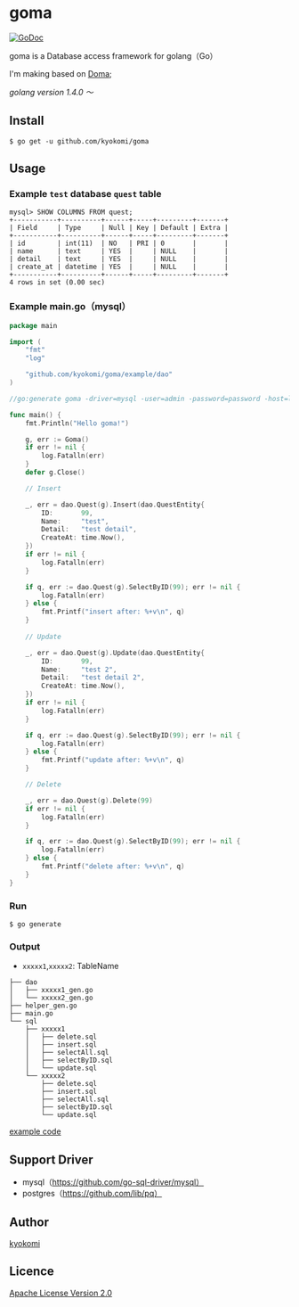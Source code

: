 goma
====================
[![GoDoc](https://godoc.org/github.com/kyokomi/goma/goma?status.svg)](https://godoc.org/github.com/kyokomi/goma/goma)

goma is a Database access framework for golang（Go）

I'm making based on [Doma](https://github.com/domaframework/doma);

*golang version 1.4.0 〜*

## Install

```
$ go get -u github.com/kyokomi/goma
```

## Usage

### Example `test` database `quest` table

```
mysql> SHOW COLUMNS FROM quest;
+-----------+----------+------+-----+---------+-------+
| Field     | Type     | Null | Key | Default | Extra |
+-----------+----------+------+-----+---------+-------+
| id        | int(11)  | NO   | PRI | 0       |       |
| name      | text     | YES  |     | NULL    |       |
| detail    | text     | YES  |     | NULL    |       |
| create_at | datetime | YES  |     | NULL    |       |
+-----------+----------+------+-----+---------+-------+
4 rows in set (0.00 sec)
```

### Example main.go（mysql）

```go
package main

import (
	"fmt"
	"log"

	"github.com/kyokomi/goma/example/dao"
)

//go:generate goma -driver=mysql -user=admin -password=password -host=localhost -port=3306 -db=test -debug=true

func main() {
	fmt.Println("Hello goma!")

    g, err := Goma()
    if err != nil {
        log.Fatalln(err)
    }
    defer g.Close()

	// Insert

	_, err = dao.Quest(g).Insert(dao.QuestEntity{
		ID:       99,
		Name:     "test",
		Detail:   "test detail",
		CreateAt: time.Now(),
	})
	if err != nil {
		log.Fatalln(err)
	}

	if q, err := dao.Quest(g).SelectByID(99); err != nil {
		log.Fatalln(err)
	} else {
		fmt.Printf("insert after: %+v\n", q)
	}
	
	// Update

	_, err = dao.Quest(g).Update(dao.QuestEntity{
		ID:       99,
		Name:     "test 2",
		Detail:   "test detail 2",
		CreateAt: time.Now(),
	})
	if err != nil {
		log.Fatalln(err)
	}

	if q, err := dao.Quest(g).SelectByID(99); err != nil {
		log.Fatalln(err)
	} else {
		fmt.Printf("update after: %+v\n", q)
	}

	// Delete

	_, err = dao.Quest(g).Delete(99)
	if err != nil {
		log.Fatalln(err)
	}

	if q, err := dao.Quest(g).SelectByID(99); err != nil {
		log.Fatalln(err)
	} else {
		fmt.Printf("delete after: %+v\n", q)
	}
}

```

### Run

```
$ go generate
```

### Output

- `xxxxx1`,`xxxxx2`: TableName
 
```
├── dao
│   ├── xxxxx1_gen.go
│   └── xxxxx2_gen.go
├── helper_gen.go
├── main.go
└── sql
    ├── xxxxx1
    │   ├── delete.sql
    │   ├── insert.sql
    │   ├── selectAll.sql
    │   ├── selectByID.sql
    │   └── update.sql
    └── xxxxx2
        ├── delete.sql
        ├── insert.sql
        ├── selectAll.sql
        ├── selectByID.sql
        └── update.sql
```

[example code](https://github.com/kyokomi/goma/blob/master/example)

## Support Driver

- mysql（https://github.com/go-sql-driver/mysql）
- postgres（https://github.com/lib/pq）

## Author

[kyokomi](https://github.com/kyokomi)

## Licence

[Apache License Version 2.0](https://github.com/kyokomi/goma/blob/master/LICENSE)

